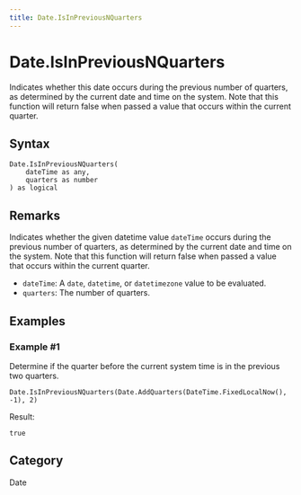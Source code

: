 ```yaml
---
title: Date.IsInPreviousNQuarters
---
```


# Date.IsInPreviousNQuarters


Indicates whether this date occurs during the previous number of quarters, as determined by the current date and time on the system. Note that this function will return false when passed a value that occurs within the current quarter.


## Syntax

```powerquery
Date.IsInPreviousNQuarters(
    dateTime as any,
    quarters as number
) as logical
```


## Remarks

Indicates whether the given datetime value <code>dateTime</code> occurs during the previous number of quarters, as determined by the current date and time on the system. Note that this function will return false when passed a value that occurs within the current quarter.      <ul>      <li><code>dateTime</code>: A <code>date</code>, <code>datetime</code>, or <code>datetimezone</code> value to be evaluated.</li>      <li><code>quarters</code>: The number of quarters.</li>      </ul>


## Examples

### Example #1 
Determine if the quarter before the current system time is in the previous two quarters.
```powerquery
Date.IsInPreviousNQuarters(Date.AddQuarters(DateTime.FixedLocalNow(), -1), 2)
```

Result: 
```powerquery
true
```




## Category
Date
